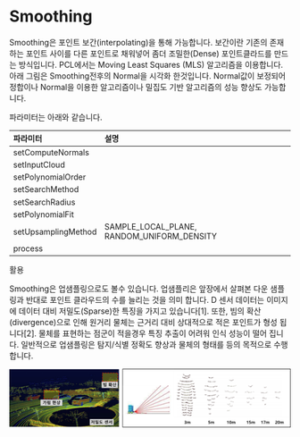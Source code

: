 # Smoothing


Smoothing은 포인트 보간\(interpolating\)을 통해 가능합니다. 보간이란  기존의 존재 하는 포인트 사이를 다른 포인트로 채워넣어 좀더 조밀한\(Dense\) 포인트클라드를 만드는 방식입니다. PCL에서는 Moving Least Squares \(MLS\) 알고리즘을 이용합니다. 아래 그림은 Smoothing전후의 Normal을 시각화 한것입니다. Normal값이 보정되어 정합이나 Normal을 이용한 알고리즘이나 밀집도 기반 알고리즘의 성능 향상도 가능합니다.

파라미터는 아래와 같습니다.

| 파라미터 | 설명 |
| :--- | :--- |
| setComputeNormals |  |
| setInputCloud |  |
| setPolynomialOrder |  |
| setSearchMethod |  |
| setSearchRadius |  |
| setPolynomialFit |  |
| setUpsamplingMethod | SAMPLE\_LOCAL\_PLANE,  RANDOM\_UNIFORM\_DENSITY |
| process |  |

활용

Smoothing은 업샘플링으로도 볼수 있습니다. 업샘플리은 앞장에서 살펴본 다운 샘플링과 반대로 포인트 클라우드의 수를 늘리는 것을 의미 합니다. D 센서 데이터는 이미지에 데이터 대비 저밀도\(Sparse\)한 특징을 가지고 있습니다\[1\]. 또한, 빔의 확산\(divergence\)으로 인해 원거리 물체는 근거리 대비 상대적으로 적은 포인트가 형성 됩니다\[2\]. 물체를 표현하는 점군이 적을경우 특징 추출이 어려워 인식 성능이 떨어 집니다. 일반적으로 업샘플링은 탐지/식별 정확도 향상과 물체의 형태를  등의 목적으로 수행 합니다.



![](../../../../.gitbook/assets/image%20%286%29.png)

